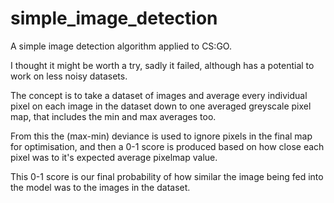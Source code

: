 # simple_image_detection
A simple image detection algorithm applied to CS:GO.

I thought it might be worth a try, sadly it failed, although has a potential to work on less noisy datasets.

The concept is to take a dataset of images and average every individual pixel on each image in the dataset down to one averaged greyscale pixel map, that includes the min and max averages too.

From this the (max-min) deviance is used to ignore pixels in the final map for optimisation, and then a 0-1 score is produced based on how close each pixel was to it's expected average pixelmap value.

This 0-1 score is our final probability of how similar the image being fed into the model was to the images in the dataset.
